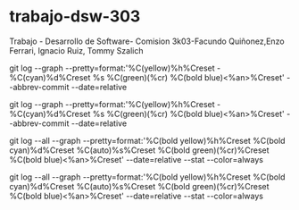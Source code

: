 # trabajo-dsw-303
Trabajo - Desarrollo de Software- Comision 3k03-Facundo Quiñonez,Enzo Ferrari, Ignacio Ruiz, Tommy Szalich

git log --graph --pretty=format:'%C(yellow)%h%Creset -%C(cyan)%d%Creset %s %C(green)(%cr) %C(bold blue)<%an>%Creset' --abbrev-commit --date=relative

git log --graph --pretty=format:'%C(yellow)%h%Creset -%C(cyan)%d%Creset %s %C(green)(%cr) %C(bold blue)<%an>%Creset' --abbrev-commit --date=relative

git log --all --graph --pretty=format:'%C(bold yellow)%h%Creset %C(bold cyan)%d%Creset %C(auto)%s%Creset %C(bold green)(%cr)%Creset %C(bold blue)<%an>%Creset' --date=relative --stat --color=always

git log --all --graph --pretty=format:'%C(bold yellow)%h%Creset %C(bold cyan)%d%Creset %C(auto)%s%Creset %C(bold green)(%cr)%Creset %C(bold blue)<%an>%Creset' --date=relative --stat --color=always
